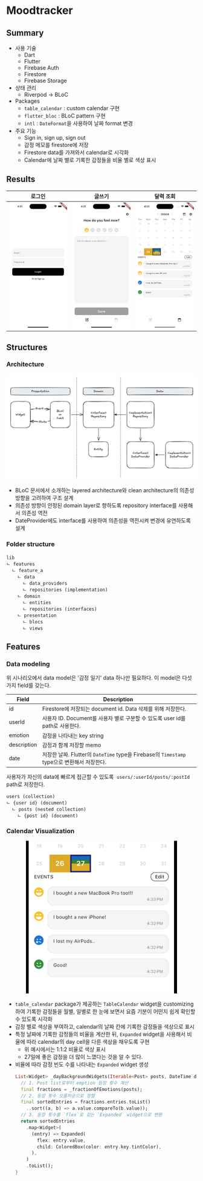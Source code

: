 # Moodtracker

## Summary

- 사용 기술
  - Dart
  - Flutter
  - Firebase Auth
  - Firestore
  - Firebase Storage
- 상태 관리
  - Riverpod -> BLoC
- Packages
  - `table_calendar` : custom calendar 구현
  - `flutter_bloc` : BLoC pattern 구현
  - `intl` : `DateFormat`을 사용하여 날짜 format 변경
- 주요 기능
  - Sign in, sign up, sign out
  - 감정 메모를 firestore에 저장
  - Firestore data를 가져와서 calendar로 시각화
  - Calendar에 날짜 별로 기록한 감정들을 비율 별로 색상 표시

## Results

|                      로그인                       |                      글쓰기                       |                      달력 조회                       |
| :-----------------------------------------------: | :-----------------------------------------------: | :--------------------------------------------------: |
| <img src="./docs/images/login.png" width="300" /> | <img src="./docs/images/write.png" width="300" /> | <img src="./docs/images/calendar.png" width="300" /> |

## Structures

### Architecture

<img src="./docs/images/architecture.png" />

- BLoC 문서에서 소개하는 layered architecture와 clean architecture의 의존성 방향을 고려하여 구조 설계
- 의존성 방향이 안정된 domain layer로 향하도록 repository interface를 사용해서 의존성 역전
- DateProvider에도 interface를 사용하여 의존성을 역전시켜 변경에 유연하도록 설계

### Folder structure

```
lib
ㄴ features
  ㄴ feature_a
    ㄴ data
      ㄴ data_providers
      ㄴ repositories (implementation)
    ㄴ domain
      ㄴ entities
      ㄴ repositories (interfaces)
    ㄴ presentation
      ㄴ blocs
      ㄴ views
```

## Features

### Data modeling

위 시나리오에서 data model은 '감정 일기' data 하나만 필요하다. 이 model은 다섯 가지 field를 갖는다.

| Field       | Description                                                                                 |
| ----------- | ------------------------------------------------------------------------------------------- |
| id          | Firestore에 저장되는 document id. Data 삭제를 위해 저장한다.                                |
| userId      | 사용자 ID. Document를 사용자 별로 구분할 수 있도록 user id를 path로 사용한다.               |
| emotion     | 감정을 나타내는 key string                                                                  |
| description | 감정과 함께 저장할 memo                                                                     |
| date        | 저장한 날짜. Flutter의 `DateTime` type을 Firebase의 `Timestamp` type으로 변환해서 저장한다. |

사용자가 자신의 data에 빠르게 접근할 수 있도록  `users/:userId/posts/:postId` path로 저장한다.

```
users (collection)
ㄴ {user id} (document)
  ㄴ posts (nested collection)
    ㄴ {post id} (document)
```

### Calendar Visualization

<div align="center"><img src="./docs/images/calendar-visualization.png" width="400" /></div>

- `table_calendar` package가 제공하는 `TableCalendar` widget을 customizing하여 기록한 감정들을 월별, 일별로 한 눈에 보면서 요즘 기분이 어떤지 쉽게 확인할 수 있도록 시각화
- 감정 별로 색상을 부여하고, calendar의 날짜 칸에 기록한 감정들을 색상으로 표시
- 특정 날짜에 기록한 감정들의 비율을 계산한 뒤, `Expanded` widget을 사용해서 비율에 따라 calendar의 day cell을 다른 색상을 채우도록 구현
  - 위 예시에서는 1:1:2 비율로 색상 표시
  - 27일에 좋은 감정을 더 많이 느꼈다는 것을 알 수 있다.
- 비율에 따라 감정 빈도 수를 나타내는 `Expanded` widget 생성
  ```dart
  List<Widget> _dayBackgroundWidgets(Iterable<Post> posts, DateTime day) {
    // 1. Post list로부터 emption 등장 횟수 계산
    final fractions = _fractionOfEmotions(posts);
    // 2. 등장 횟수 오름차순으로 정렬
    final sortedEntries = fractions.entries.toList()
      ..sort((a, b) => a.value.compareTo(b.value));
    // 3. 등장 횟수를 `flex`로 갖는 `Expanded` widget으로 변환
    return sortedEntries
      .map<Widget>(
        (entry) => Expanded(
          flex: entry.value,
          child: ColoredBox(color: entry.key.tintColor),
        ),
      )
      .toList();
  }
  ```
